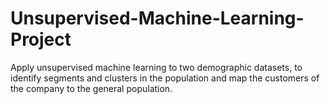 # Unsupervised-Machine-Learning-Project
Apply unsupervised machine learning to two demographic datasets, to identify segments and clusters in the population and map the customers of the company to the general population. 
